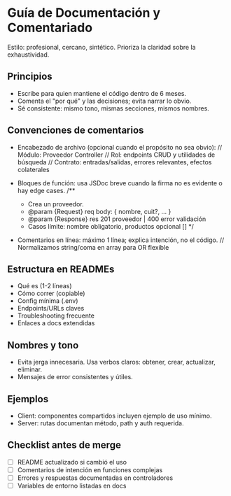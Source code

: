 # Guía de Documentación y Comentariado

Estilo: profesional, cercano, sintético. Prioriza la claridad sobre la exhaustividad.

## Principios

- Escribe para quien mantiene el código dentro de 6 meses.
- Comenta el "por qué" y las decisiones; evita narrar lo obvio.
- Sé consistente: mismo tono, mismas secciones, mismos nombres.

## Convenciones de comentarios

- Encabezado de archivo (opcional cuando el propósito no sea obvio):
  // Módulo: Proveedor Controller
  // Rol: endpoints CRUD y utilidades de búsqueda
  // Contrato: entradas/salidas, errores relevantes, efectos colaterales

- Bloques de función: usa JSDoc breve cuando la firma no es evidente o hay edge cases.
  /\*\*
  - Crea un proveedor.
  - @param {Request} req body: { nombre, cuit?, ... }
  - @param {Response} res 201 proveedor | 400 error validación
  - Casos límite: nombre obligatorio, productos opcional []
    \*/

- Comentarios en línea: máximo 1 línea; explica intención, no el código.
  // Normalizamos string/coma en array para OR flexible

## Estructura en READMEs

- Qué es (1-2 líneas)
- Cómo correr (copiable)
- Config mínima (.env)
- Endpoints/URLs claves
- Troubleshooting frecuente
- Enlaces a docs extendidas

## Nombres y tono

- Evita jerga innecesaria. Usa verbos claros: obtener, crear, actualizar, eliminar.
- Mensajes de error consistentes y útiles.

## Ejemplos

- Client: componentes compartidos incluyen ejemplo de uso mínimo.
- Server: rutas documentan método, path y auth requerida.

## Checklist antes de merge

- [ ] README actualizado si cambió el uso
- [ ] Comentarios de intención en funciones complejas
- [ ] Errores y respuestas documentadas en controladores
- [ ] Variables de entorno listadas en docs
